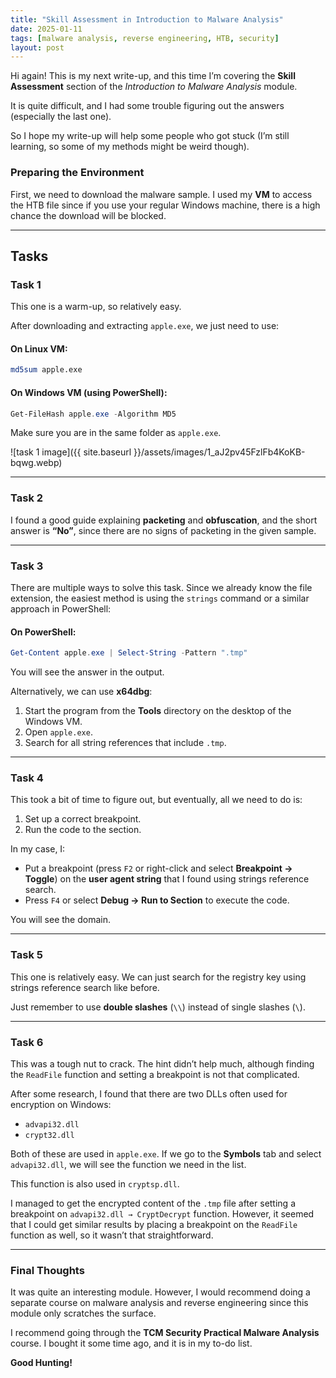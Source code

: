 ```yaml
---
title: "Skill Assessment in Introduction to Malware Analysis"
date: 2025-01-11
tags: [malware analysis, reverse engineering, HTB, security]
layout: post
---
```


Hi again! This is my next write-up, and this time I’m covering the **Skill Assessment** section of the *Introduction to Malware Analysis* module.

It is quite difficult, and I had some trouble figuring out the answers (especially the last one). 

So I hope my write-up will help some people who got stuck (I’m still learning, so some of my methods might be weird though).

### Preparing the Environment

First, we need to download the malware sample. I used my **VM** to access the HTB file since if you use your regular Windows machine, there is a high chance the download will be blocked.

---

## Tasks

### **Task 1**

This one is a warm-up, so relatively easy.

After downloading and extracting `apple.exe`, we just need to use:

#### On Linux VM:
```bash
md5sum apple.exe
```

#### On Windows VM (using PowerShell):
```powershell
Get-FileHash apple.exe -Algorithm MD5
```

Make sure you are in the same folder as `apple.exe`.

![task 1 image]({{ site.baseurl }}/assets/images/1_aJ2pv45FzlFb4KoKB-bqwg.webp)


---

### **Task 2**

I found a good guide explaining **packeting** and **obfuscation**, and the short answer is **“No”**, since there are no signs of packeting in the given sample.

---

### **Task 3**

There are multiple ways to solve this task. Since we already know the file extension, the easiest method is using the `strings` command or a similar approach in PowerShell:

#### On PowerShell:
```powershell
Get-Content apple.exe | Select-String -Pattern ".tmp"
```

You will see the answer in the output.

Alternatively, we can use **x64dbg**:
1. Start the program from the **Tools** directory on the desktop of the Windows VM.
2. Open `apple.exe`.
3. Search for all string references that include `.tmp`.

---

### **Task 4**

This took a bit of time to figure out, but eventually, all we need to do is:
1. Set up a correct breakpoint.
2. Run the code to the section.

In my case, I:
- Put a breakpoint (press `F2` or right-click and select **Breakpoint → Toggle**) on the **user agent string** that I found using strings reference search.
- Press `F4` or select **Debug → Run to Section** to execute the code.

You will see the domain.

---

### **Task 5**

This one is relatively easy. We can just search for the registry key using strings reference search like before.

Just remember to use **double slashes** (`\\`) instead of single slashes (`\`).

---

### **Task 6**

This was a tough nut to crack. The hint didn’t help much, although finding the `ReadFile` function and setting a breakpoint is not that complicated.

After some research, I found that there are two DLLs often used for encryption on Windows:

- `advapi32.dll`
- `crypt32.dll`

Both of these are used in `apple.exe`. If we go to the **Symbols** tab and select `advapi32.dll`, we will see the function we need in the list.

This function is also used in `cryptsp.dll`.

I managed to get the encrypted content of the `.tmp` file after setting a breakpoint on `advapi32.dll → CryptDecrypt` function. However, it seemed that I could get similar results by placing a breakpoint on the `ReadFile` function as well, so it wasn’t that straightforward.

---

### Final Thoughts

It was quite an interesting module. However, I would recommend doing a separate course on malware analysis and reverse engineering since this module only scratches the surface.

I recommend going through the **TCM Security Practical Malware Analysis** course. I bought it some time ago, and it is in my to-do list.

**Good Hunting!**
